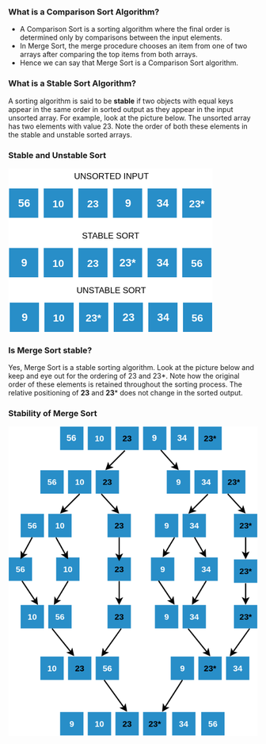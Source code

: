 ### What is a Comparison Sort Algorithm?

  -  A Comparison Sort is a sorting algorithm where the final order is determined only by comparisons between the input elements.
  -  In Merge Sort, the merge procedure chooses an item from one of two arrays after comparing the top items from both arrays.
   - Hence we can say that Merge Sort is a Comparison Sort algorithm.

### What is a Stable Sort Algorithm?
A sorting algorithm is said to be **stable** if two objects with equal keys appear in the same order in sorted output as they appear in the input unsorted array. For example, look at the picture below. The unsorted array has two elements with value 23. Note the order of both these elements in the stable and unstable sorted arrays.

### Stable and Unstable Sort
<img src="images/stable.png"/>

### Is Merge Sort stable?

Yes, Merge Sort is a stable sorting algorithm. Look at the picture below and keep and eye out for the ordering of 23 and 23*. Note how the original order of these elements is retained throughout the sorting process. The relative positioning of **23** and **23*** does not change in the sorted output.
### Stability of Merge Sort
<img src="images/stablemerge.png"/>

